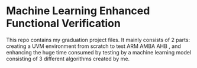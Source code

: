 # Machine Learning Enhanced Functional Verification 
 This repo contains my graduation project files. It mainly consists of 2 parts: creating a UVM environment from scratch to test ARM AMBA AHB , and enhancing the huge time consumed by testing by a machine learning model consisting of 3 different algorithms created by me.

